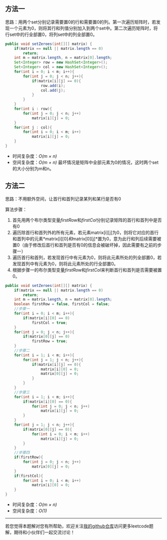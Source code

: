 ## 方法一
思路：用两个set分别记录需要置0的行和需要置0的列。第一次遍历矩阵时，若发现一个元素为0，则将其行和列值分别加入到两个set中。第二次遍历矩阵时，将行set中的行全部置0，将列set中的列全部置0。

```java
public void setZeroes(int[][] matrix) {
    if(matrix == null || matrix.length == 0)
        return;
    int m = matrix.length, n = matrix[0].length;
    Set<Integer> row = new HashSet<Integer>();
    Set<Integer> col = new HashSet<Integer>();
    for(int i = 0; i < m; i++){
        for(int j = 0; j < n; j++){
            if(matrix[i][j] == 0){
                row.add(i);
                col.add(j);
            }
        }
    }
    for(int i : row){
        for(int j = 0; j < n; j++)
            matrix[i][j] = 0;
    }
    for(int j : col){
        for(int i = 0; i < m; i++)
            matrix[i][j] = 0;
    }
}
```

* 时间复杂度：*O(m × n)*
* 空间复杂度：*O(m + n)*  最坏情况是矩阵中全部元素为0的情况，这时两个set的大小分别为m和n。

## 方法二
思路：不用额外空间，让首行和首列记录某列和某行是否有0

算法步骤：
1. 首先用两个布尔类型变量*firstRow*和*firstCol*分别记录矩阵的首行和首列中是否有0
2. 遍历除首行和首列外的所有元素，若元素matrix[i][j]为0，则将它对应的首行和首列中的元素*matrix[i][0]*和*matrix[0][j]*置为0，意为此行和列后续需要被置0（由于修改后首行和首列是否有0的信息会被破坏掉，因此需要有之前的步骤一）
3. 遍历首行和首列，若发现首行中有元素为0，则将此元素所处的列全部置0，若发现首列中有元素为0，则将此元素所处的行全部置0。
4. 根据步骤一的布尔类型变量*firstRow*和*firstCol*来判断首行和首列是否需要被置0。

```java
public void setZeroes(int[][] matrix) {
    if(matrix == null || matrix.length == 0)
        return;
    int m = matrix.length, n = matrix[0].length;
    boolean firstRow = false, firstCol = false;
    //步骤一
    for(int i = 0; i < m; i++){
        if(matrix[i][0] == 0)
            firstCol = true;
    }
    for(int j = 0; j < n; j++){
        if(matrix[0][j] == 0)
            firstRow = true;
    }
    //步骤二
    for(int i = 1; i < m; i++){
        for(int j = 1; j < n; j++){
            if(matrix[i][j] == 0){
                matrix[i][0] = 0;
                matrix[0][j] = 0;
            }
        }
    }
    //步骤三
    for(int i = 1; i < m; i++){
        if(matrix[i][0] == 0){
            for(int j = 0; j < n; j++)
                matrix[i][j] = 0;
        }
    }
    for(int j = 1; j < n; j++){
        if(matrix[0][j] == 0){
            for(int i = 0; i < m; i++)
                matrix[i][j] = 0;
        }
    }
    //步骤四
    if(firstRow){
        for(int j = 0; j < n; j++)
            matrix[0][j] = 0;
    }
    if(firstCol){
        for(int i = 0; i < m; i++)
            matrix[i][0] = 0;
    }
}
```

* 时间复杂度：*O(m × n)*
* 空间复杂度：*O(1)*

---
若您觉得本题解对您有所帮助，欢迎关注[我的github仓库](https://github.com/wyh317/Leetcode)访问更多leetcode题解，期待和小伙伴们一起交流讨论！